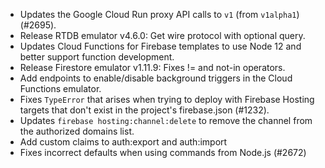 - Updates the Google Cloud Run proxy API calls to `v1` (from `v1alpha1`) (#2695).
- Release RTDB emulator v4.6.0: Get wire protocol with optional query.
- Updates Cloud Functions for Firebase templates to use Node 12 and better support function development.
- Release Firestore emulator v1.11.9: Fixes != and not-in operators.
- Add endpoints to enable/disable background triggers in the Cloud Functions emulator.
- Fixes `TypeError` that arises when trying to deploy with Firebase Hosting targets that don't exist in the project's firebase.json (#1232).
- Updates `firebase hosting:channel:delete` to remove the channel from the authorized domains list.
- Add custom claims to auth:export and auth:import
- Fixes incorrect defaults when using commands from Node.js (#2672)

